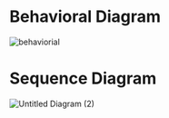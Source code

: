 
# Behavioral Diagram
![behaviorial](https://user-images.githubusercontent.com/98878562/157226882-d938e5ae-5578-4cf9-9d6f-74af72ec1668.jpeg)
# Sequence Diagram
![Untitled Diagram (2)](https://user-images.githubusercontent.com/98878562/157226151-d4ae9735-0366-4c05-bc32-42dccf8653b4.jpg)

